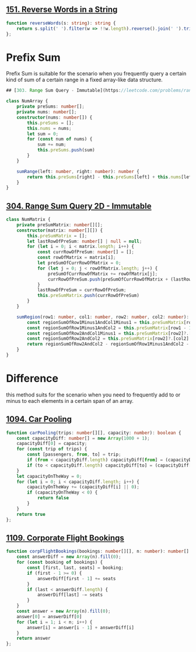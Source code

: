 ## [151. Reverse Words in a String](https://leetcode.com/problems/reverse-words-in-a-string/description/)
```typescript
function reverseWords(s: string): string {
    return s.split(' ').filter(w => !!w.length).reverse().join(' ').trim();
};

```

# Prefix Sum
Prefix Sum is suitable for the scenario when you frequently query a certain kind of sum of a certain range in a fixed array-like data structure.
```typescript
## [303. Range Sum Query - Immutable](https://leetcode.com/problems/range-sum-query-immutable/)

class NumArray {
    private preSums: number[];
    private nums: number[];
    constructor(nums: number[]) {
        this.preSums = [];
        this.nums = nums;
        let sum = 0;
        for (const num of nums) {
            sum += num;
            this.preSums.push(sum)
        }
    }

    sumRange(left: number, right: number): number {
        return this.preSums[right] - this.preSums[left] + this.nums[left]
    }
}
```

## [304. Range Sum Query 2D - Immutable](https://leetcode.com/problems/range-sum-query-2d-immutable/description/)
```typescript
class NumMatrix {
    private preSumMatrix: number[][];
    constructor(matrix: number[][]) {
        this.preSumMatrix = [];
        let lastRowOfPreSum: number[] | null = null;
        for (let i = 0; i < matrix.length; i++) {
            const currRowOfPreSum: number[] = [];
            const rowOfMatrix = matrix[i];
            let preSumOfCurrRowOfMatrix = 0;
            for (let j = 0; j < rowOfMatrix.length; j++) {
                preSumOfCurrRowOfMatrix += rowOfMatrix[j];
                currRowOfPreSum.push(preSumOfCurrRowOfMatrix + (lastRowOfPreSum?.[j] || 0))
            }
            lastRowOfPreSum = currRowOfPreSum;
            this.preSumMatrix.push(currRowOfPreSum)
        }
    }

    sumRegion(row1: number, col1: number, row2: number, col2: number): number {
        const regionSumOfRow1Minus1AndCol1Minus1 = this.preSumMatrix[row1 - 1]?.[col1 - 1] || 0
        const regionSumOfRow1Minus1AndCol2 = this.preSumMatrix[row1 - 1]?.[col2] || 0
        const regionSumOfRow2AndCol1Minus1 = this.preSumMatrix[row2]?.[col1 - 1] || 0
        const regionSumOfRow2AndCol2 = this.preSumMatrix[row2]?.[col2] || 0
        return regionSumOfRow2AndCol2 - regionSumOfRow1Minus1AndCol2 - regionSumOfRow2AndCol1Minus1 + regionSumOfRow1Minus1AndCol1Minus1
    }
}
```

# Difference
this method suits for the scenario when you need to frequently add to or minus to each elements in a certain span of an array.
## [1094. Car Pooling](https://leetcode.com/problems/car-pooling/description/)
```typescript
function carPooling(trips: number[][], capacity: number): boolean {
    const capacityDiff: number[] = new Array(1000 + 1);
    capacityDiff[0] = capacity;
    for (const trip of trips) {
        const [passengers, from, to] = trip;
        if (from < capacityDiff.length) capacityDiff[from] = (capacityDiff[from] || 0) - passengers;
        if (to < capacityDiff.length) capacityDiff[to] = (capacityDiff[to] || 0) + passengers;
    }
    let capacityOnTheWay = 0;
    for (let i = 0; i < capacityDiff.length; i++) {
        capacityOnTheWay += (capacityDiff[i] || 0);
        if (capacityOnTheWay < 0) {
            return false
        }
    }
    return true
};
```

## [1109. Corporate Flight Bookings](https://leetcode.com/problems/corporate-flight-bookings/description/)
```typescript
function corpFlightBookings(bookings: number[][], n: number): number[] {
    const answerDiff = new Array(n).fill(0);
    for (const booking of bookings) {
        const [first, last, seats] = booking;
        if (first - 1 >= 0) {
            answerDiff[first - 1] += seats
        }
        if (last < answerDiff.length) {
            answerDiff[last] -= seats
        }
    }
    const answer = new Array(n).fill(0);
    answer[0] = answerDiff[0]
    for (let i = 1; i < n; i++) {
        answer[i] = answer[i - 1] + answerDiff[i]
    }
    return answer
};
```